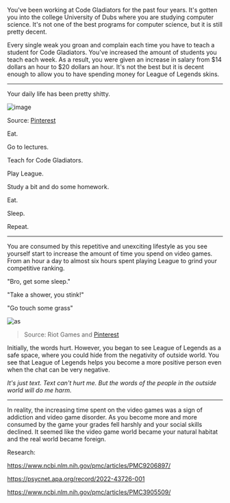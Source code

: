 You've been working at Code Gladiators for the past four years. It's gotten you into the college University of Dubs where you are studying computer science. It's not one of the best programs for computer science, but it is still pretty decent. 

Every single weak you groan and complain each time you have to teach a student for Code Gladiators. You've increased the amount of students you teach each week. As a result, you were given an increase in salary from $14 dollars an hour to $20 dollars an hour. It's not the best but it is decent enough to allow you to have spending money for League of Legends skins.

<hr>

Your daily life has been pretty shitty.

![image](https://github.com/Dubshott/CAT3Book/assets/54718041/0003bd30-7784-4ea3-b450-a58b9dfb27a8)

Source: [Pinterest](https://www.pinterest.com/pin/374924737700286964/)

Eat.

Go to lectures.

Teach for Code Gladiators.

Play League.

Study a bit and do some homework.

Eat.

Sleep.

Repeat.

<hr>

You are consumed by this repetitive and unexciting lifestyle as you see yourself start to increase the amount of time you spend on video games. From an hour a day to almost six hours spent playing League to grind your competitive ranking. 

"Bro, get some sleep."

"Take a shower, you stink!"

"Go touch some grass"

![as](https://github.com/Dubshott/CAT3Book/assets/54718041/d2d1903d-31c3-44ff-a6e2-a1b2391a0374)

> Source: Riot Games and [Pinterest](https://www.pinterest.com/pin/861946816181157046/)

Initially, the words hurt. However, you began to see League of Legends as a safe space, where you could hide from the negativity of outside world. You see that League of Legends helps you become a more positive person even when the chat can be very negative.

*It's just text. Text can't hurt me. But the words of the people in the outside world will do me harm.*

<hr>

In reality, the increasing time spent on the video games was a sign of addiction and video game disorder. As you become more and more consumed by the game your grades fell harshly and your social skills declined. It seemed like the video game world became your natural habitat and the real world became foreign.


Research:

https://www.ncbi.nlm.nih.gov/pmc/articles/PMC9206897/

https://psycnet.apa.org/record/2022-43726-001

https://www.ncbi.nlm.nih.gov/pmc/articles/PMC3905509/
